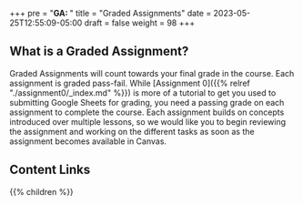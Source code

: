 +++
pre = "<b>GA: </b>"
title = "Graded Assignments"
date = 2023-05-25T12:55:09-05:00
draft = false
weight = 98
+++

[](./assignment0/_index.md)

## What is a Graded Assignment?
Graded Assignments will count towards your final grade in the course. Each assignment is graded pass-fail. While [Assignment 0]({{% relref "./assignment0/_index.md" %}}) is more of a tutorial to get you used to submitting Google Sheets for grading, you need a passing grade on each assignment to complete the course. Each assignment builds on concepts introduced over multiple lessons, so we would like you to begin reviewing the assignment and working on the different tasks as soon as the assignment becomes available in Canvas.

## Content Links

{{% children %}}

